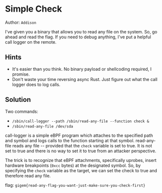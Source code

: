 # Simple Check

Author: `Addison`

I've given you a binary that allows you to read any file on the system. So, go ahead and read the flag. If you need to debug anything, I've put a helpful call logger on the remote.

## Hints

- It's easier than you think. No binary payload or shellcoding required, I promise.
- Don't waste your time reversing async Rust. Just figure out what the call logger does to log calls.

## Solution

Two commands:
- `/sbin/call-logger --path /sbin/read-any-file --function check &`
- `/sbin/read-any-file /dev/sda`

call-logger is a simple eBPF program which attaches to the specified path and symbol and logs calls to the function starting at that symbol.
read-any-file reads any file -- provided that the `check` variable is set to true.
It is not set to true and there is no way to set it to true from an attacker perspective.

The trick is to recognize that eBPF attachments, specifically uprobes, insert hardware breakpoints (`0xcc` bytes) at the designated symbol.
So, by specifying the `check` variable as the target, we can set the check to true and therefore read any file.

flag:
`gigem{read-any-flag-you-want-just-make-sure-you-check-first}`
